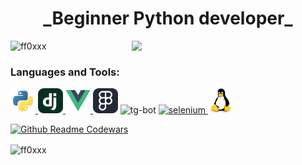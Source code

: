 <h1 align="center">_Beginner Python developer_</h1>

<img align="right" width="310" src="https://64.media.tumblr.com/96fc255d28e1f200168b601a49471741/4dd6d2fbdf437282-31/s500x750/965b5ab7e11ab2534005e219a2160eed82065722.gif">

<p align="left"> <img src="https://komarev.com/ghpvc/?username=ff0xxx&label=Profile%20views&color=0e75b6&style=flat" alt="ff0xxx" /> </p>


<h3 align="left">Languages and Tools:</h3>
<p align="left">
  <a href="https://www.python.org" target="_blank" rel="noreferrer">
    <img src="https://raw.githubusercontent.com/devicons/devicon/master/icons/python/python-original.svg" alt="python" width="40" height="40"/>
  </a>
  <a href="https://www.djangoproject.com/" target="_blank" rel="noreferrer">
    <img src="https://github.com/tandpfun/skill-icons/raw/main/icons/Django.svg" alt="django" width="40" height="40"/>
  </a>
  <a href="https://vuejs.org/" target="_blank" rel="noreferrer">
    <img src="https://raw.githubusercontent.com/devicons/devicon/master/icons/vuejs/vuejs-original.svg" alt="vuejs" width="40" height="40"/>
  </a>
  <a>
    <img src="https://github.com/tandpfun/skill-icons/raw/main/icons/Figma-Dark.svg" alt="figma" width="40" height="40"/>
  </a>
  <a>
    <img src="https://w7.pngwing.com/pngs/954/687/png-transparent-telegram-bot-api-chatbot-security-token-internet-bot-telgram-miscellaneous-sticker-fictional-character-thumbnail.png" alt="tg-bot" width="40" height="40"/>
  </a>
   <a href="https://www.selenium.dev" target="_blank" rel="noreferrer">
    <img src="https://raw.githubusercontent.com/detain/svg-logos/780f25886640cef088af994181646db2f6b1a3f8/svg/selenium-logo.svg" alt="selenium" width="40" height="40"/>
  </a>
  <a href="https://www.linux.org/" target="_blank" rel="noreferrer">
    <img src="https://raw.githubusercontent.com/devicons/devicon/master/icons/linux/linux-original.svg" alt="linux" width="40" height="40"/>
  </a>
</p>


[![Github Readme Codewars](https://codewars-stats-ignacio-cuadra.vercel.app/?username=KrYP70N173&theme=hacker)](https://github.com/ignacio-cuadra/github-readme-codewars)

<p><img align="center" src="https://github-readme-streak-stats.herokuapp.com/?user=ff0xxx&" alt="ff0xxx" /></p>

